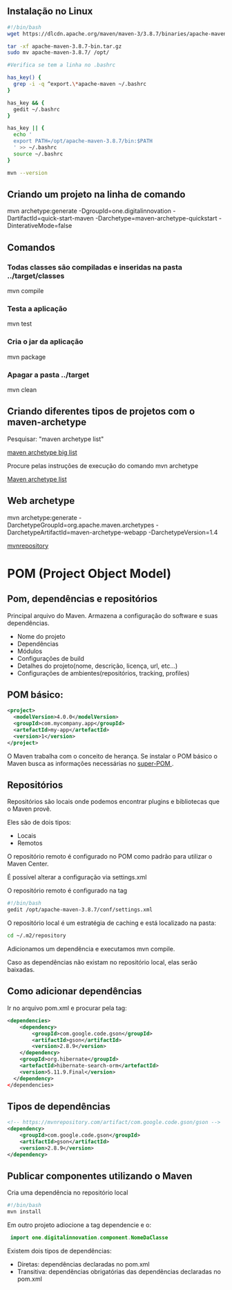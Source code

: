 ## Instalação no Linux

```bash
#!/bin/bash
wget https://dlcdn.apache.org/maven/maven-3/3.8.7/binaries/apache-maven-3.8.7-bin.tar.gz

tar -xf apache-maven-3.8.7-bin.tar.gz
sudo mv apache-maven-3.8.7/ /opt/

#Verifica se tem a linha no .bashrc

has_key() {
  grep -i -q ^export.\*apache-maven ~/.bashrc
}

has_key && {
  gedit ~/.bashrc
}

has_key || {
  echo '
  export PATH=/opt/apache-maven-3.8.7/bin:$PATH
  ' >> ~/.bashrc
  source ~/.bashrc
}

mvn --version
```

## Criando um projeto na linha de comando

mvn archetype:generate -DgroupId=one.digitalinnovation -DartifactId=quick-start-maven -Darchetype=maven-archetype-quickstart -DinterativeMode=false

## Comandos

### Todas classes são compiladas e inseridas na pasta ../target/classes

mvn compile

### Testa a aplicação

mvn test

### Cria o jar da aplicação

mvn package

### Apagar a pasta ../target

mvn clean

## Criando diferentes tipos de projetos com o maven-archetype

Pesquisar: "maven archetype list"

[ maven archetype big list ](./maven-archetype.list)

Procure pelas instruções de execução do comando mvn archetype

[ Maven archetype list ](https://maven.apache.org/archetypes/)

## Web archetype

mvn archetype:generate -DarchetypeGroupId=org.apache.maven.archetypes -DarchetypeArtifactId=maven-archetype-webapp -DarchetypeVersion=1.4

[ mvnrepository ](https://mvnrepository.com/)

# POM (Project Object Model)

## Pom, dependências e repositórios

Principal arquivo do Maven.
Armazena a configuração do software e suas dependências.

- Nome do projeto
- Dependências
- Módulos
- Configurações de build
- Detalhes do projeto(nome, descrição, licença, url, etc...)
- Configurações de ambientes(repositórios, tracking, profiles)

## POM básico:

```xml
<project>
  <modelVersion>4.0.0</modelVersion>
  <groupId>com.mycompany.app</groupId>
  <artefactId>my-app</artefactId>
  <version>1</version>
</project>
```

O Maven trabalha com o conceito de herança. Se instalar o POM básico o Maven busca as informações necessárias no [ super-POM ](./super-POM.xml).

## Repositórios

Repositórios são locais onde podemos encontrar plugins e bibliotecas que o Maven provê.

Eles são de dois tipos:

- Locais
- Remotos

O repositório remoto é configurado no POM como padrão para utilizar o Maven Center.

É possível alterar a configuração via settings.xml

O repositório remoto é configurado na tag <mirror></mirror>

```bash
#!/bin/bash
gedit /opt/apache-maven-3.8.7/conf/settings.xml
```

O repositório local é um estratégia de caching e está localizado na pasta:

```bash
cd ~/.m2/repository
```

Adicionamos um dependência e executamos mvn compile.

Caso as dependências não existam no repositório local, elas serão baixadas.

## Como adicionar dependências

Ir no arquivo pom.xml e procurar pela tag:

```xml
<dependencies>
    <dependency>
        <groupId>com.google.code.gson</groupId>
        <artifactId>gson</artifactId>
        <version>2.8.9</version>
    </dependency>
    <groupId>org.hibernate</groupId>
    <artefactId>hibernate-search-orm</artefactId>
    <version>5.11.9.Final</version>
  </dependency>
</dependencies>
```

## Tipos de dependências

```xml
<!-- https://mvnrepository.com/artifact/com.google.code.gson/gson -->
<dependency>
    <groupId>com.google.code.gson</groupId>
    <artifactId>gson</artifactId>
    <version>2.8.9</version>
</dependency>
```

## Publicar componentes utilizando o Maven

Cria uma dependência no repositório local

```bash
#!/bin/bash
mvn install
```

Em outro projeto adiocione a tag dependencie e o:

```java
 import one.digitalinnovation.component.NomeDaClasse
```

Existem dois tipos de dependências:

- Diretas: dependências declaradas no pom.xml
- Transitiva: dependências obrigatórias das dependẽncias declaradas no pom.xml
